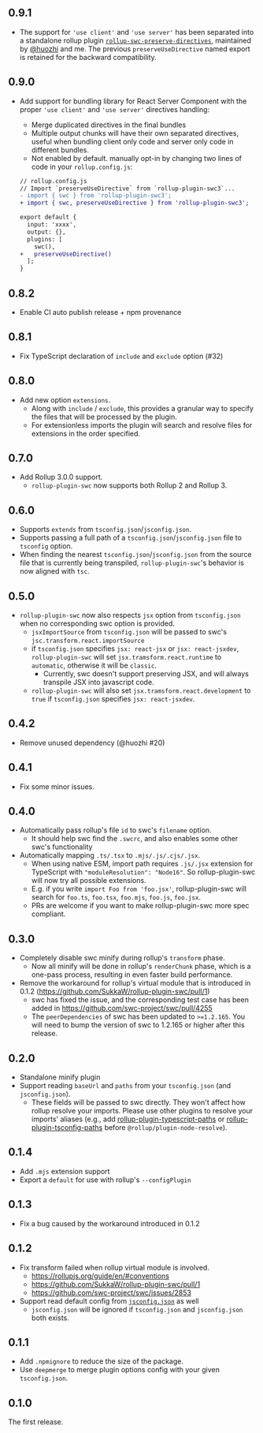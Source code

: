 ## 0.9.1

- The support for `'use client'` and `'use server'` has been separated into a standalone rollup plugin [`rollup-swc-preserve-directives`](https://github.com/huozhi/rollup-plugin-swc-preserve-directives), maintained by [@huozhi](https://github.com/huozhi) and me. The previous `preserveUseDirective` named export is retained for the backward compatibility.

## 0.9.0

- Add support for bundling library for React Server Component with the proper `'use client'` and `'use server'` directives handling:
  - Merge duplicated directives in the final bundles
  - Multiple output chunks will have their own separated directives, useful when bundling client only code and server only code in different bundles.
  - Not enabled by default. manually opt-in by changing two lines of code in your `rollup.config.js`:

  ```diff
  // rollup.config.js
  // Import `preserveUseDirective` from `rollup-plugin-swc3`...
  - import { swc } from 'rollup-plugin-swc3';
  + import { swc, preserveUseDirective } from 'rollup-plugin-swc3';

  export default {
    input: 'xxxx',
    output: {},
    plugins: [
      swc(),
  +   preserveUseDirective()
    ];
  }
  ```

## 0.8.2

- Enable CI auto publish release + npm provenance

## 0.8.1

- Fix TypeScript declaration of `include` and `exclude` option (#32)

## 0.8.0

- Add new option `extensions`.
  - Along with `include` / `exclude`, this provides a granular way to specify the files that will be processed by the plugin.
  - For extensionless imports the plugin will search and resolve files for extensions in the order specified.

## 0.7.0

- Add Rollup 3.0.0 support.
  - `rollup-plugin-swc` now supports both Rollup 2 and Rollup 3.

## 0.6.0

- Supports `extends` from `tsconfig.json`/`jsconfig.json`.
- Supports passing a full path of a `tsconfig.json`/`jsconfig.json` file to `tsconfig` option.
- When finding the nearest `tsconfig.json`/`jsconfig.json` from the source file that is currently being transpiled, `rollup-plugin-swc`'s behavior is now aligned with `tsc`.

## 0.5.0

- `rollup-plugin-swc` now also respects `jsx` option from `tsconfig.json` when no corresponding swc option is provided.
  - `jsxImportSource` from `tsconfig.json` will be passed to swc's `jsc.transform.react.importSource`
  - if `tsconfig.json` specifies `jsx: react-jsx` or `jsx: react-jsxdev`, `rollup-plugin-swc` will set `jsx.tramsform.react.runtime` to `automatic`, otherwise it will be `classic`.
    - Currently, swc doesn't support preserving JSX, and will always transpile JSX into javascript code.
  - `rollup-plugin-swc` will also set `jsx.tramsform.react.development` to `true` if `tsconfig.json` specifies `jsx: react-jsxdev`.

## 0.4.2

- Remove unused dependency (@huozhi #20)

## 0.4.1

- Fix some minor issues.

## 0.4.0

- Automatically pass rollup's file `id` to swc's `filename` option.
  - It should help swc find the `.swcrc`, and also enables some other swc's functionality
- Automatically mapping `.ts/.tsx` to `.mjs/.js/.cjs/.jsx`.
  - When using native ESM, import path requires `.js/.jsx` extension for TypeScript with `"moduleResolution": "Node16"`. So rollup-plugin-swc will now try all possible extensions.
  - E.g. if you write `import Foo from 'foo.jsx'`, rollup-plugin-swc will search for `foo.ts`, `foo.tsx`, `foo.mjs`, `foo.js`, `foo.jsx`.
  - PRs are welcome if you want to make rollup-plugin-swc more spec compliant.

## 0.3.0

- Completely disable swc minify during rollup's `transform` phase.
  - Now all minify will be done in rollup's `renderChunk` phase, which is a one-pass process, resulting in even faster build performance.
- Remove the workaround for rollup's virtual module that is introduced in 0.1.2 (https://github.com/SukkaW/rollup-plugin-swc/pull/1)
  - swc has fixed the issue, and the corresponding test case has been added in https://github.com/swc-project/swc/pull/4255
  - The `peerDependencies` of swc has been updated to `>=1.2.165`. You will need to bump the version of swc to 1.2.165 or higher after this release.

## 0.2.0

- Standalone minify plugin
- Support reading `baseUrl` and `paths` from your `tsconfig.json` (and `jsconfig.json`).
  - These fields will be passed to swc directly. They won't affect how rollup resolve your imports. Please use other plugins to resolve your imports' aliases (e.g., add [rollup-plugin-typescript-paths](https://www.npmjs.com/package/rollup-plugin-typescript-paths) or [rollup-plugin-tsconfig-paths](https://www.npmjs.com/package/rollup-plugin-tsconfig-paths) before `@rollup/plugin-node-resolve`).

## 0.1.4

- Add `.mjs` extension support
- Export a `default` for use with rollup's `--configPlugin`

## 0.1.3

- Fix a bug caused by the workaround introduced in 0.1.2

## 0.1.2

- Fix transform failed when rollup virtual module is involved.
  - https://rollupjs.org/guide/en/#conventions
  - https://github.com/SukkaW/rollup-plugin-swc/pull/1
  - https://github.com/swc-project/swc/issues/2853
- Support read default config from [`jsconfig.json`](https://code.visualstudio.com/docs/languages/jsconfig) as well
  - `jsconfig.json` will be ignored if `tsconfig.json` and `jsconfig.json` both exists.

## 0.1.1

- Add `.npmignore` to reduce the size of the package.
- Use `deepmerge` to merge plugin options config with your given `tsconfig.json`.

## 0.1.0

The first release.
